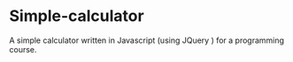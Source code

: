 # Simple-calculator
A simple calculator written in Javascript (using JQuery ) for a programming course.
